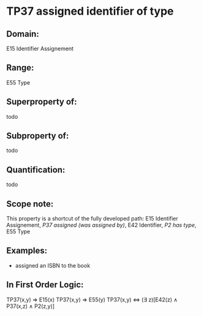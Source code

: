 # TP37 assigned identifier of type

## Domain: 

E15 Identifier Assignement

## Range: 

E55 Type

## Superproperty of: 

todo

## Subproperty of: 

todo

## Quantification: 

todo

## Scope note: 

This property is a shortcut of the fully developed path: E15 Identifier Assignement, _P37 assigned (was assigned by)_, E42 Identifier, _P2 has type_, E55 Type

## Examples: 

* assigned an ISBN to the book

## In First Order Logic: 

TP37(x,y) ⇒ E15(x)
TP37(x,y) ⇒ E55(y)
TP37(x,y) ⇔ (∃ z)[E42(z) ∧ P37(x,z) ∧ P2(z,y)]

